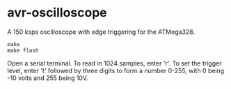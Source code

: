 avr-oscilloscope
================

A 150 ksps oscilloscope with edge triggering for the ATMega328.

```
make
make flash
```

Open a serial terminal. To read in 1024 samples, enter 'r'. To set the trigger level, enter 't' followed by three digits to form a number 0-255, with 0 being -10 volts and 255 being 10V.

